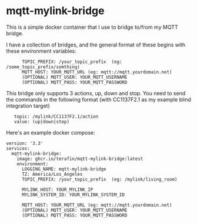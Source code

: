 # mqtt-mylink-bridge

This is a simple docker container that I use to bridge to/from my MQTT bridge.

I have a collection of bridges, and the general format of these begins with these environment variables:

```mqtt
      TOPIC_PREFIX: /your_topic_prefix  (eg: /some_topic_prefix/somthing)
      MQTT_HOST: YOUR_MQTT_URL (eg: mqtt://mqtt.yourdomain.net)
      (OPTIONAL) MQTT_USER: YOUR_MQTT_USERNAME
      (OPTIONAL) MQTT_PASS: YOUR_MQTT_PASSWORD
```

This bridge only supports 3 actions, up, down and stop. You need to send the commands in the following format (with CC1137F2.1 as my example blind integration target)

```mqtt
   topic: /mylink/CC1137F2.1/action
   value: (up|down|stop)
```

Here's an example docker compose:

```mqtt
version: '3.3'
services:
  mqtt-mylink-bridge:
    image: ghcr.io/terafin/mqtt-mylink-bridge:latest
    environment:
      LOGGING_NAME: mqtt-mylink-bridge
      TZ: America/Los_Angeles
      TOPIC_PREFIX: /your_topic_prefix  (eg: /mylink/living_room)

      MYLINK_HOST: YOUR_MYLINK_IP
      MYLINK_SYSTEM_ID: YOUR_MYLINK_SYSTEM_ID

      MQTT_HOST: YOUR_MQTT_URL (eg: mqtt://mqtt.yourdomain.net)
      (OPTIONAL) MQTT_USER: YOUR_MQTT_USERNAME
      (OPTIONAL) MQTT_PASS: YOUR_MQTT_PASSWORD
```
